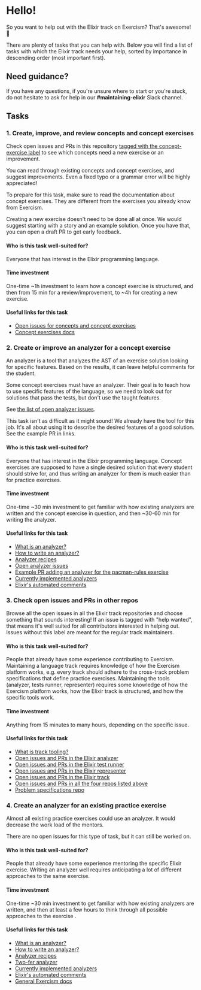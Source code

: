 # Hello!

So you want to help out with the Elixir track on Exercism? That's awesome! 💜

There are plenty of tasks that you can help with. Below you will find a list of tasks with which the Elixir track needs your help, sorted by importance in descending order (most important first).

## Need guidance?

If you have any questions, if you're unsure where to start or you're stuck, do not hesitate to ask for help in our **#maintaining-elixir** Slack channel.

## Tasks

### 1. Create, improve, and review concepts and concept exercises

Check open issues and PRs in this repository [tagged with the concept-exercise label](https://github.com/exercism/elixir/issues?q=is%3Aopen+sort%3Aupdated-desc+label%3Aconcept-exercise) to see which concepts need a new exercise or an improvement.

You can read through existing concepts and concept exercises, and suggest improvements. Even a fixed typo or a grammar error will be highly appreciated!

To prepare for this task, make sure to read the documentation about concept exercises. They are different from the exercises you already know from Exercism.

Creating a new exercise doesn't need to be done all at once. We would suggest starting with a story and an example solution. Once you have that, you can open a draft PR to get early feedback.

#### Who is this task well-suited for?

Everyone that has interest in the Elixir programming language.

#### Time investment

One-time ~1h investment to learn how a concept exercise is structured, and then from 15 min for a review/improvement, to ~4h for creating a new exercise.

#### Useful links for this task

- [Open issues for concepts and concept exercises](https://github.com/exercism/elixir/issues?q=is%3Aopen+sort%3Aupdated-desc+label%3Ax%3Amodule%2Fconcept-exercise%2Cx%3Amodule%2Fconcept)
- [Concept exercises docs](https://github.com/exercism/docs/blob/main/building/tracks/concept-exercises.md)

### 2. Create or improve an analyzer for a concept exercise

An analyzer is a tool that analyzes the AST of an exercise solution looking for specific features. Based on the results, it can leave helpful comments for the student.

Some concept exercises must have an analyzer. Their goal is to teach how to use specific features of the language, so we need to look out for solutions that pass the tests, but don't use the taught features.

See [the list of open analyzer issues](https://github.com/exercism/elixir-analyzer/issues?q=is%3Aissue+is%3Aopen+sort%3Aupdated-desc).

This task isn't as difficult as it might sound! We already have the tool for this job. It's all about using it to describe the desired features of a good solution. See the example PR in links.

#### Who is this task well-suited for?

Everyone that has interest in the Elixir programming language. Concept exercises are supposed to have a single desired solution that every student should strive for, and thus writing an analyzer for them is much easier than for practice exercises.

#### Time investment

One-time ~30 min investment to get familiar with how existing analyzers are written and the concept exercise in
question, and then ~30-60 min for writing the analyzer.

#### Useful links for this task

- [What is an analyzer?](https://github.com/exercism/docs/tree/main/building/tooling/analyzers)
- [How to write an analyzer?](https://github.com/exercism/elixir-analyzer/blob/master/docs/writing-an-analyzer.md)
- [Analyzer recipes](https://github.com/exercism/elixir-analyzer/blob/main/docs/recipes.md)
- [Open analyzer issues](https://github.com/exercism/elixir-analyzer/issues?q=is%3Aissue+is%3Aopen+sort%3Aupdated-desc)
- [Example PR adding an analyzer for the pacman-rules exercise](https://github.com/exercism/elixir-analyzer/pull/30/files)
- [Currently implemented analyzers](https://github.com/exercism/elixir-analyzer/tree/main/lib/elixir_analyzer/test_suite)
- [Elixir's automated comments](https://github.com/exercism/website-copy/tree/main/analyzer-comments/elixir)

### 3. Check open issues and PRs in other repos

Browse all the open issues in all the Elixir track repositories and choose something that sounds interesting! If an issue is tagged with "help wanted", that means it's well suited for all contributors interested in helping out. Issues without this label are meant for the regular track maintainers.

#### Who is this task well-suited for?

People that already have some experience contributing to Exercism. Maintaining a language track requires knowledge of how the Exercism platform works, e.g. every track should adhere to the cross-track problem specifications that define practice exercises. Maintaining the tools (analyzer, tests runner, representer) requires some knowledge of how the Exercism platform works, how the Elixir track is structured, and how the specific tools work.

#### Time investment

Anything from 15 minutes to many hours, depending on the specific issue.

#### Useful links for this task

- [What is track tooling?](https://github.com/exercism/docs/tree/main/building/tooling)
- [Open issues and PRs in the Elixir analyzer](https://github.com/pulls?q=is%3Aopen+repo%3Aexercism%2Felixir-analyzer)
- [Open issues and PRs in the Elixir test runner](https://github.com/pulls?q=is%3Aopen+repo%3Aexercism%2Felixir-test-runner)
- [Open issues and PRs in the Elixir representer](https://github.com/pulls?q=is%3Aopen+repo%3Aexercism%2Felixir-representer)
- [Open issues and PRs in the Elixir track](https://github.com/pulls?q=is%3Aopen+repo%3Aexercism%2Felixir)
- [Open issues and PRs in all the four repos listed above](https://github.com/pulls?q=is%3Aopen+repo%3Aexercism%2Felixir+repo%3Aexercism%2Felixir-test-runner+repo%3Aexercism%2Felixir-representer+repo%3Aexercism%2Felixir-analyzer)
- [Problem specifications repo](https://github.com/exercism/problem-specifications)

### 4. Create an analyzer for an existing practice exercise

Almost all existing practice exercises could use an analyzer. It would decrease the work load of the mentors.

There are no open issues for this type of task, but it can still be worked on.

#### Who is this task well-suited for?

People that already have some experience mentoring the specific Elixir exercise. Writing an analyzer well requires anticipating a lot of different approaches to the same exercise.

#### Time investment

One-time ~30 min investment to get familiar with how existing analyzers are written, and then at least a few hours to think through all possible approaches to the exercise .

#### Useful links for this task

- [What is an analyzer?](https://github.com/exercism/docs/tree/main/building/tooling/analyzers)
- [How to write an analyzer?](https://github.com/exercism/elixir-analyzer/blob/master/docs/writing-an-analyzer.md)
- [Analyzer recipes](https://github.com/exercism/elixir-analyzer/blob/main/docs/recipes.md)
- [Two-fer analyzer](https://github.com/exercism/elixir-analyzer/blob/deb8f57342a797361af4be604f31dc09f550f79e/lib/elixir_analyzer/test_suite/two_fer.ex)
- [Currently implemented analyzers](https://github.com/exercism/elixir-analyzer/tree/main/lib/elixir_analyzer/test_suite)
- [Elixir's automated comments](https://github.com/exercism/website-copy/tree/main/analyzer-comments/elixir)
- [General Exercism docs](https://github.com/exercism/docs)
